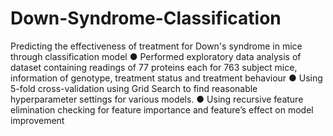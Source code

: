 # Down-Syndrome-Classification
Predicting the effectiveness of treatment for Down's syndrome in mice through classification model
● Performed exploratory data analysis of dataset containing readings of 77 proteins each for 763 subject mice, information of genotype, treatment status and treatment behaviour
● Using 5-fold cross-validation using Grid Search to find reasonable hyperparameter settings for various models.
● Using recursive feature elimination checking for feature importance and feature’s effect on model improvement
